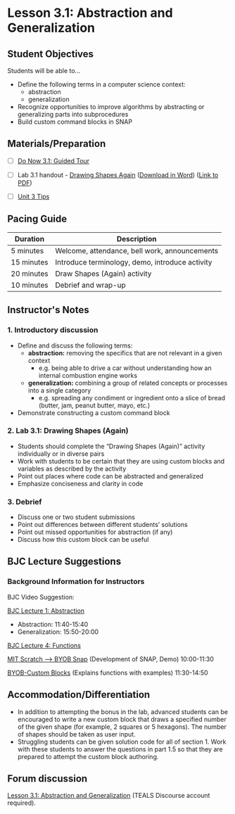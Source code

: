 <!-- REVISED -->
# Lesson 3.1: Abstraction and Generalization

## Student Objectives

Students will be able to...

- Define the following terms in a computer science context:
  - abstraction
  - generalization
- Recognize opportunities to improve algorithms by abstracting or generalizing parts into subprocedures
- Build custom command blocks in SNAP

## Materials/Preparation
- [ ] [Do Now 3.1: Guided Tour](do_now_31.md)
- [ ] Lab 3.1 handout - [Drawing Shapes Again](lab_31.md) ([Download in Word](https://github.com/TEALSK12/introduction-to-computer-science/raw/master/Unit%203%20Word/Lab%203.1%20Drawing%20Shapes%20Again.docx)) ([Link to PDF](https://github.com/TEALSK12/introduction-to-computer-science/raw/master/Unit%203%10PDF/Lab%203.2%20Drawing%20Shapes%20Again.pdf))
- [ ] [Unit 3 Tips](unit_3_tips.md)


## Pacing Guide

| Duration   | Description                                     |
| ---------- | ----------------------------------------------- |
| 5 minutes  | Welcome, attendance, bell work, announcements   |
| 15 minutes | Introduce terminology, demo, introduce activity |                            |
| 20 minutes | Draw Shapes (Again) activity                    |
| 10 minutes | Debrief and wrap-up         |

## Instructor's Notes

### 1. Introductory discussion

- Define and discuss the following terms:
  - **abstraction:** removing the specifics that are not relevant in a given context
    - e.g. being able to drive a car without understanding how an internal combustion engine works
  - **generalization:** combining a group of related concepts or processes into a single category
    - e.g. spreading any condiment or ingredient onto a slice of bread (butter, jam, peanut butter, mayo, etc.)
- Demonstrate constructing a custom command block

### 2. Lab 3.1: Drawing Shapes (Again)

- Students should complete the “Drawing Shapes (Again)” activity individually or in diverse pairs
- Work with students to be certain that they are using custom blocks and variables as described by the activity
- Point out places where code can be abstracted and generalized
- Emphasize conciseness and clarity in code

### 3.  Debrief

- Discuss one or two student submissions
- Point out differences between different students’ solutions
- Point out missed opportunities for abstraction (if any)
- Discuss how this custom block can be useful

## BJC Lecture Suggestions

### Background Information for Instructors

BJC Video Suggestion: 

[BJC Lecture 1: Abstraction](https://www.youtube.com/watch?v=Dxw9cIbzaLk)

- Abstraction: 11:40-15:40
- Generalization: 15:50-20:00

[BJC Lecture 4: Functions](https://www.youtube.com/watch?v=_uKCBmQEf5w)

[MIT Scratch --> BYOB Snap](http://www.youtube.com/watch?v=_uKCBmQEf5w&t=10m0s)  (Development of SNAP, Demo) 10:00-11:30

[BYOB-Custom Blocks](http://www.youtube.com/watch?v=_uKCBmQEf5w&t=10m0s)  (Explains functions with examples)   11:30-14:50

## Accommodation/Differentiation

- In addition to attempting the bonus in the lab, advanced students can be encouraged to write a new custom block that draws a specified number of the given shape (for example, 2 squares or 5 hexagons). The number of shapes should be taken as user input.
- Struggling students can be given solution code for all of section 1. Work with these students to answer the questions in part 1.5 so that they are prepared to attempt the custom block authoring.

## Forum discussion

[Lesson 3.1: Abstraction and Generalization](http://forums.tealsk12.org/c/intro-unit-3-variables-and-customization/lesson-3-1-abstraction-and-friends) (TEALS Discourse account required).
